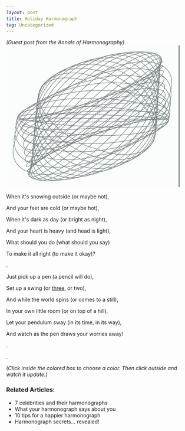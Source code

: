 ```yaml
---
layout: post
title: Holiday Harmonograph
tag: Uncategorized
---
```

*(Guest post from the Annals of Harmonography)*
![harmonograph](/images/harmonograph_loop.gif)

<!--more-->

When it's snowing outside (or maybe not),

And your feet are cold (or maybe hot),

When it's dark as day (or bright as night),

And your heart is heavy (and head is light),

What should you do (what should you say)

To make it all right (to make it okay)?

.

Just pick up a pen (a pencil will do),

Set up a swing (or [three](http://www.karlsims.com/harmonograph/), or two),

And while the world spins (or comes to a still),

In your own little room (or on top of a hill),

Let your pendulum sway (in its time, in its way),

And watch as the pen draws your worries away!

.

.

*(Click inside the colored box to choose a color. Then click outside and watch it update.)*

<div class="auto_out">
  <script type="text/x-sage">
d = 0.05
c = 0.05
p = -0.15
k = 0.05
@interact
def _(u=color_selector(default=(.5,.7,.5), label = 'Color:')):
    x(t) = (sin(t*2*pi) + sin((1-c + u[2]*c*2)*t*2*pi) + p*pi)*exp(-d*t)
    y(t) = (sin((1-c+ u[0]*c*2)*t*2*pi + k*u[1]*pi) + cos((1-c + u[2]*c*2)*t*2*pi) + p*pi)*exp(-d*t)
    
    parametric_plot((x(t),y(t)),(t,0,100),color = u, axes= False, plot_points = 3000).show()
  </script>
</div>

### Related Articles:

- 7 celebrities and their harmonographs
- What your harmonograph says about you
- 10 tips for a happier harmonograph
- Harmonograph secrets... revealed!
